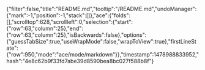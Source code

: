 {"filter":false,"title":"README.md","tooltip":"/README.md","undoManager":{"mark":-1,"position":-1,"stack":[]},"ace":{"folds":[],"scrolltop":628,"scrollleft":0,"selection":{"start":{"row":63,"column":25},"end":{"row":63,"column":25},"isBackwards":false},"options":{"guessTabSize":true,"useWrapMode":false,"wrapToView":true},"firstLineState":{"row":950,"mode":"ace/mode/markdown"}},"timestamp":1478988833952,"hash":"4e8c62b9f33fd7abe39d8590bea8bc027f588b8f"}